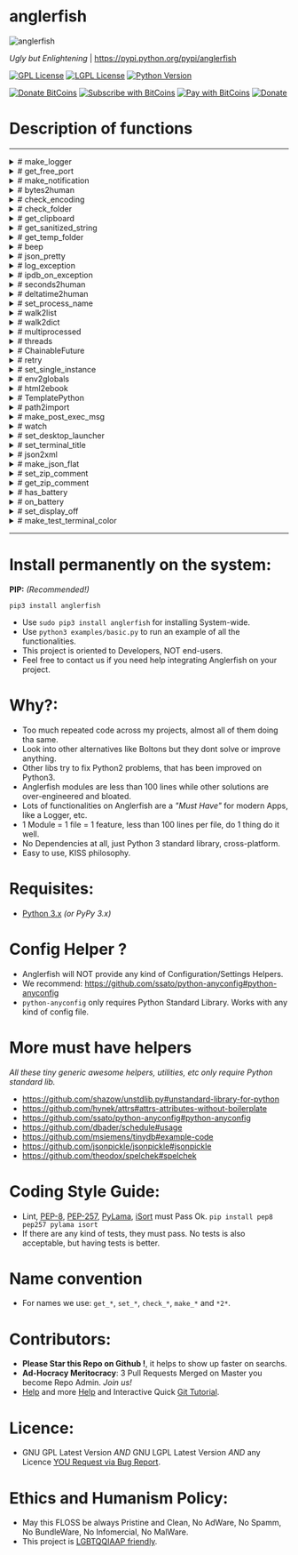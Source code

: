 
# anglerfish

![anglerfish](https://raw.githubusercontent.com/juancarlospaco/anglerfish/master/temp.jpg "Ugly but Enlightening")

*Ugly but Enlightening* | https://pypi.python.org/pypi/anglerfish

[![GPL License](http://img.shields.io/badge/license-GPL-blue.svg?style=plastic)](http://opensource.org/licenses/GPL-3.0) [![LGPL License](http://img.shields.io/badge/license-LGPL-blue.svg?style=plastic)](http://opensource.org/licenses/LGPL-3.0) [![Python Version](https://img.shields.io/badge/Python-3-brightgreen.svg?style=plastic)](http://python.org)

[![Donate BitCoins](https://www.coinbase.com/assets/buttons/donation_large-5cf4f17cc2d2ae2f45b6b021ee498297409c94dcf0ba1bbf76fd5668e80b0d02.png)](https://www.coinbase.com/checkouts/c3538d335faee0c30c81672ea0223877 "Donate Bitcoins") [![Subscribe with BitCoins](https://www.coinbase.com/assets/buttons/subscription_large-11d991f628216af05156fae88a48ce25c0cb36447a265421a43a62e572af3853.png)](https://www.coinbase.com/checkouts/c3538d335faee0c30c81672ea0223877 "Subscribe with BitCoins") [![Pay with BitCoins](https://www.coinbase.com/assets/buttons/buy_now_large-6f15fa5979d25404827a7329e8a5ec332a42cf4fd73e27a2c3ccda017034e1b0.png)](https://www.coinbase.com/checkouts/c3538d335faee0c30c81672ea0223877 "Pay with BitCoins") [![Donate](https://www.paypalobjects.com/en_US/i/btn/btn_donate_SM.gif "Donate with or without Credit Card")](http://goo.gl/cB7PR)


# Description of functions

---

<details>
<summary>
# make_logger
</summary>
`anglerfish.make_logger(name: str, when: str='midnight', single_zip: bool=False)`

**Description:** Returns a Logger, that has Colored output, logs to STDOUT, logs to Rotating File,
it will try to Log to Unix SysLog Server if any, log file is based on App name,
if the App ends correctly it will automatically ZIP compress the old unused rotated logs,
this should be the first one to use, since others may need a way to log out important info, you should always have a logger.
Please use a unique and distinctive name for your app, and use the same name every time Anglerfish needs an app name.

**Arguments:**
- `name` is a unique name of your App, string type.
- `when` is one of 'midnight', 'S', 'M', 'H', 'D', 'W0'-'W6', optional will use 'midnight' if not provided, string type.
- `single_zip` Unused Old Rotated Logs will be ZIP Compressed automagically, `True` equals 1 ZIP per Log, `False` equals 1 ZIP for *All* Logs, lets the user choose if you want a single ZIP or one per log file.

**Keyword Arguments:** None.

**Returns:** logging.logger object.

**Source Code file:** https://github.com/juancarlospaco/anglerfish/blob/master/anglerfish/__init__.py

**Usage Example:**

```python
from anglerfish import make_logger
log = make_logger("MyAppName")
log.debug("This is a Test.")
log.info("This is a Test.")
log.warning("This is a Test.")
log.critical("This is a Test.")
log.exception("This is a Test.")
```
</details>


<details>
<summary>
# get_free_port
</summary>
`anglerfish.get_free_port(port_range: tuple=(8000, 9000))`

**Description:** Returns a free unused port number integer.
Takes a tuple of 2 integers as argument, being the range of port numbers to scan.

**Arguments:**
- `port_range` is the range of port numbers to scan, starting port and ending port numbers. 2 items only are allowed. Tuple type.

**Keyword Arguments:** None.

**Returns:** Integer, a free unused port number.

**Source Code file:** https://github.com/juancarlospaco/anglerfish/blob/master/anglerfish/get_free_port.py

**Usage Example:**

```python
from anglerfish import get_free_port
get_free_port()
```
</details>


<details>
<summary>
# make_notification
</summary>
`anglerfish.make_notification(title: str, message: str="", name: str="", icon: str="", timeout: int=3000))`

**Description:** Makes a Passive Notification Bubble (Passive Popup), it works cross-desktop, using one of DBus, PyNotify, notify-send, kdialog, zenity or xmessage.
Should degrade nicely on operating systems that dont have any of those.
Best results are with D-Bus.

**Arguments:**
- `title` is the short title of your message, mandatory, string type.
- `message` is body of your message, defaults to empty string, optional, string type.
- `name` is the name of your App, defaults to empty string, optional, string type.
- `icon` is the icon name of your App, defaults to empty string, optional, string type.
- `timeout` is the timeout for your notification bubble, defaults to `3000`, optional, integer type.

**Keyword Arguments:** None.

**Returns:** None.

**Source Code file:** https://github.com/juancarlospaco/anglerfish/blob/master/anglerfish/make_notification.py

**Usage Example:**

```python
from anglerfish import make_notification
make_notification("test")
```
</details>


<details>
<summary>
# bytes2human
</summary>
`anglerfish.bytes2human(bites: int, to: str, bsize: int=1024)`

**Description:** Returns a Human Friendly string containing the argument integer bytes expressed as KiloBytes, MegaBytes, GigaBytes (...),
uses a Byte Size of `1024` by default. Its basically a Bytes to KiloBytes, MegaBytes, GigaBytes (...).

**Arguments:**
- `bites` is the number of bytes, integer type.
- `to` is one of 'k', 'm', 'g', 't', 'p', 'e', being KiloBytes, MegaBytes, GigaBytes (...), string type.
- `bsize` is the Byte Size, defaults to `1024`, since tipically is the desired byte size, integer type.

**Keyword Arguments:** None.

**Returns:** string, human friendly representation.

**Source Code file:** https://github.com/juancarlospaco/anglerfish/blob/master/anglerfish/bytes2human.py

**Usage Example:**

```python
from anglerfish import bytes2human
bytes2human(3284902384, "g")
```
</details>


<details>
<summary>
# check_encoding
</summary>
`anglerfish.check_encoding(check_root: bool=True)`

**Description:** Checks the all the Encodings of the System and Logs the results, to name a few like `STDIN`, `STDERR`, `STDOUT`, FileSystem, `PYTHONIOENCODING` and Default Encoding, takes no arguments, requires a working Logger, all "UTF-8" should be ideal on Linux/Mac.

**Arguments:** 
- `check_root` Check for root/administrator privileges, optional, boolean type.

**Keyword Arguments:** None.

**Returns:** Bool, `True` if everything is Ok.

**Source Code file:** https://github.com/juancarlospaco/anglerfish/blob/master/anglerfish/check_encoding.py

**Usage Example:**

```python
from anglerfish import check_encoding
check_encoding()
```
</details>


<details>
<summary>
# check_folder
</summary>
`anglerfish.check_folder(folder_to_check: str, check_space: bool=True)`

**Description:** Checks a working folder from `folder_to_check` argument for everything that can go wrong,
like no Read Permissions, that the folder does not exists, and no space left on it, etc etc. Returns Boolean.

**Arguments:** 
- `folder_to_check` path of the folder to check, string type.
- `check_space` Check for a minimum of disk space, at least 1Gb, optional, boolean type.

**Keyword Arguments:** None.

**Returns:** Bool, True if everything is Ok.

**Source Code file:** https://github.com/juancarlospaco/anglerfish/blob/master/anglerfish/check_folder.py

**Usage Example:**

```python
from anglerfish import check_folder
check_folder("/path/to/my/folder/")
```
</details>


<details>
<summary>
# get_clipboard
</summary>
`anglerfish.get_clipboard()`

**Description:** Cross-platform cross-desktop Clipboard functionality, takes no arguments.

**Arguments:** None.

**Keyword Arguments:** None.

**Returns:** Tuple, `clipboard_copy()` and `clipboard_paste()`.

**Source Code file:** https://github.com/juancarlospaco/anglerfish/blob/master/anglerfish/get_clipboard.py

**Usage Example:**

```python
from anglerfish import get_clipboard
clipboard_copy, clipboard_paste = get_clipboard()
clipboard_copy("This is a Test.")
print(clipboard_paste())
```
</details>


<details>
<summary>
# get_sanitized_string
</summary>
`anglerfish.get_sanitized_string(stringy: str, repla: str="")`

**Description:** Take string argument and sanitize non-printable weird characters and return a clean string,
ready to use on ASCII-only if required, optionally you can pass a replacement string to be used.

**Arguments:**
- `stringy` string to be clean out of weird characters, string type.
- `repla` a replacement string to be used instead of empty string `""`, can be a single character.

**Keyword Arguments:** None.

**Returns:** string, the same as input but ASCII-only ready.

**Source Code file:** https://github.com/juancarlospaco/anglerfish/blob/master/anglerfish/get_sanitized_string.py

**Usage Example:**

```python
from anglerfish import get_sanitized_string
get_sanitized_string("╭∩╮_(҂≖̀‿≖́)_╭∩╮")
```
</details>


<details>
<summary>
# get_temp_folder
</summary>
`anglerfish.get_temp_folder(appname: str)`

**Description:** Creates and returns a folder on the systems Temporary directory,
creating it or not if needed, the folder will have the same name as the App passed as argument,
it means to be a liittle more safe than just writing everything to the systems temp folder where simple name collisions can overwrite and loss data.

**Arguments:** `appname` the name of your app.

**Keyword Arguments:** None.

**Returns:** string, full path to the apps temp folder.

**Source Code file:** https://github.com/juancarlospaco/anglerfish/blob/master/anglerfish/get_temp_folder.py

**Usage Example:**

```python
from anglerfish import get_temp_folder
get_temp_folder("test")
```
</details>


<details>
<summary>
# beep
</summary>
`anglerfish.beep(waveform: tuple)`

**Description:** A "Beep" sound, a Cross-platform sound playing with Standard Lib only, No Sound file is required,
like old days Pc Speaker Buzzer Beep sound, meant for very long running operations and/or headless command line apps,
it works on Linux, Windows and Mac and requires nothing to run.

**Arguments:** `waveform` tuple containing integers, as the sinewave for the beep sound, defaults to `(79, 45, 32, 50, 99, 113, 126, 127)`.

**Keyword Arguments:** None.

**Returns:** Bool, True is sound playing went Ok.

**Source Code file:** https://github.com/juancarlospaco/anglerfish/blob/master/anglerfish/make_beep.py

**Usage Example:**

```python
from anglerfish import beep
beep()
```
</details>


<details>
<summary>
# json_pretty
</summary>
`anglerfish.json_pretty(json_dict: dict)`

**Description:** Pretty-Printing JSON data from dictionary to string, very human friendly representation,
similar to YML but still valid JSON, works perfectly with JavaScript too.

**Arguments:** `json_dict` a dict with data that will be converted to JSON and pretty-printed as string.

**Keyword Arguments:** None.

**Returns:** string, the JSON data.

**Source Code file:** https://github.com/juancarlospaco/anglerfish/blob/master/anglerfish/make_json_pretty.py

**Usage Example:**

```python
from anglerfish import json_pretty
json_pretty({"foo": True, "bar": 42, "baz": []})
```
</details>


<details>
<summary>
# log_exception
</summary>
`anglerfish.log_exception()`

**Description:** Log Exceptions but pretty printing with a lot more information of whats going on under the hood,
returns a string printing it via a working logger at the same time,
works for Exceptions like on `try...except...finally` constructions, takes no arguments.

**Arguments:** None.

**Keyword Arguments:** None.

**Returns:** string, the info about the exception.

**Source Code file:** https://github.com/juancarlospaco/anglerfish/blob/master/anglerfish/make_log_exception.py

**Usage Example:**

```python
from anglerfish import log_exception
try:
    0 / 0
except Exception:
    log_exception()
```
</details>


<details>
<summary>
# ipdb_on_exception
</summary>
`anglerfish.ipdb_on_exception(debugger: str="ipdb")`

**Description:** Automatic iPDB Debugger when an Exception happens,
it install a handler to attach a post-mortem ipdb console on an exception on the fly at runtime,
PDB, iPDB can be used as Debugger console.

**Arguments:**
- `debugger` one of `"ipdb"`, `"pdb"`.

**Keyword Arguments:** None.

**Returns:** None.

**Source Code file:** https://github.com/juancarlospaco/anglerfish/blob/master/anglerfish/get_pdb_on_exception.py

**Usage Example:**

```python
from anglerfish import ipdb_on_exception
ipdb_on_exception()
try:
    0 / 0
except Exception:
    pass
```
</details>


<details>
<summary>
# seconds2human
</summary>
`anglerfish.seconds2human(time_on_seconds: int, do_year: bool=True)`

**Description:** From Time on seconds to very human friendly string representation,
calculates time with precision from seconds to days, returns the string with representation.

**Arguments:** 
- `time_on_seconds` time on seconds, integer type.
- `do_year` True to calculate Years, optional, defaults to `True`,boolean type.

**Keyword Arguments:** None.

**Returns:** string, human friendly representation.

**Source Code file:** https://github.com/juancarlospaco/anglerfish/blob/master/anglerfish/seconds2human.py

**Usage Example:**

```python
from anglerfish import seconds2human
seconds2human(490890)
```
</details>


<details>
<summary>
# deltatime2human
</summary>
`anglerfish.deltatime2human(time_delta, do_year: bool=True)`

**Description:** Convert a TimeDelta object to human string representation. 
From `deltatime` object to very human friendly string representation,
calculates time with precision from seconds to years, returns the string with representation.
Internally is just a shortcut to `anglerfish.seconds2human()`.

**Arguments:** 
- `time_delta` deltatime object, `datetime.deltatime` type.
- `do_year` True to calculate Years, optional, defaults to `True`, boolean type.

**Keyword Arguments:** None.

**Returns:** string, human friendly representation.

**Source Code file:** https://github.com/juancarlospaco/anglerfish/blob/master/anglerfish/seconds2human.py

**Usage Example:**

```python
from anglerfish import deltatime2human
deltatime2human(deltatime_object)
```
</details>


<details>
<summary>
# set_process_name
</summary>
`anglerfish.set_process_name(name: str)`

**Description:** Set the current process name to the argument `name`,
so instead of all your apps listing as `python` on the system monitor they will have proper names,
this helps debug, troubleshooting and system administration in general.

**Arguments:** `name` the name of your app.

**Keyword Arguments:** None.

**Returns:** Boolean, True if it can change the process name.

**Source Code file:** https://github.com/juancarlospaco/anglerfish/blob/master/anglerfish/set_process_name.py

**Usage Example:**

```python
from anglerfish import set_process_name
set_process_name("MyApp")
```
</details>


<details>
<summary>
# walk2list
</summary>
`anglerfish.walk2list(where: str, target: str, omit: str, links: Bool=False, tuply: Bool=True)`

**Description:** Perform full recursive walk of `where` folder path,
search for `target` like files, ignoring `omit` like files, follow symbolic links if `links` is `True`,
convert the output to `tuple` if `tuply` is `True`, else return the `list` containing the path of all the files.

**Arguments:**
- `where` path to a folder to scan, string type.
- `target` type of files to search for, for example `.py`, string type,
- `omit` type of files to ignote, for example `.pyc`, string type,
- `links` a Boolean, `True` to follow simbolic links,
- `tuply` a Boolean, `True` to convert the output `list` into a `tuple`.

**Keyword Arguments:** None.

**Returns:** `list` or `tuple`

**Source Code file:** https://github.com/juancarlospaco/anglerfish/blob/master/anglerfish/walk2list.py

**Usage Example:**

```python
from anglerfish import walk2list
walk2list(".")
```
</details>


<details>
<summary>
# walk2dict
</summary>
`anglerfish.walk2dict(folder: str, links: Bool=False, showhidden: Bool=False, strip: Bool=False, jsony: Bool=False)`

**Description:** Return Nested Dictionary that represents the folders and files structure of the folder,


**Arguments:**
- `folder` path to folder to scan, string type,
- `links` a Boolean, `True` to follow simbolic links,
- `showhidden` a Boolean, `True` to show hidden files and folders,
- `strip` a Boolean, `True` to strip the relative folder path,
- `jsony` a Boolean, `True` to convert the `dict` to JSON.

**Keyword Arguments:** None.

**Returns:** `dict` or `str` with JSON.

**Source Code file:** https://github.com/juancarlospaco/anglerfish/blob/master/anglerfish/walk2dict.py

**Usage Example:**

```python
from anglerfish import walk2dict
walk2dict(".")
```
</details>


<details>
<summary>
# multiprocessed
</summary>
`anglerfish.multiprocessed(function: Callable, arguments: object, cpu_num: int=1, thread_num: int=1, timeout: int=None)`

**Description:** Execute code on multiple CPU Cores and multiple Threads per CPU Core,
with optional Timeout, on a quick and easy way.

**Arguments:**
- `function` a function of Callable type to execute code,
- `arguments` is an object that represent the arguments for the function,
- `cpu_num` how many CPU Cores to use, integer type,
- `thread_num` how many Threads per CPU Core to use, integer type,
- `timeout` a Timeout on Seconds, integer type or None.

**Keyword Arguments:** None.

**Returns:** concurrent.futures object.

**Source Code file:** https://github.com/juancarlospaco/anglerfish/blob/master/anglerfish/make_multiprocess.py

**Usage Example:**

```python
from anglerfish import multiprocessed
import time

def process_job(job):  # a simple function for testing only
    time.sleep(1)
    count = 100
    while count > 0:
        count -= 1
    return job
jobs = [str(i) for i in range(30)]  # a simple list

print(multiprocessed(process_job, jobs, cpu_num=1, thread_num=4))
print(multiprocessed(process_job, jobs, cpu_num=4, thread_num=1))
```
</details>


<details>
<summary>
# threads
</summary>
`@threads(n: int, timeout=None)`

**Description:** Execute code on multiple Threads, with optional Timeout, on a quick and easy way.

**Arguments:**
- `n` number of Threads to use for the function execution, integer type,
- `timeout` a Timeout on seconds or None.

**Keyword Arguments:** None.

**Returns:** Its a Decorator.

**Source Code file:** https://github.com/juancarlospaco/anglerfish/blob/master/anglerfish/make_multithread.py

**Usage Example:**

```python
from anglerfish import threads
import time
@threads(4)
def process_job():  # a simple function for testing only
    return time.sleep(1)
process_job()
```
</details>


<details>
<summary>
# ChainableFuture
</summary>
`anglerfish.ChainableFuture.then(on_success: Callable=None, on_fail: Callable=None)`

**Description:** Make a Chainable `concurrent.futures.Future` that has a `.then()` api.
This copies the JavaScript-like promises `.then()` api on Python 3.
For deep technical theory please see https://github.com/promises-aplus/promises-spec
For Python 3 Futures (JS-like promises) please see https://www.python.org/dev/peps/pep-3148
For simple human explanation this chains one Future with another Future.

**Arguments:**
- `on_success` a function to run when this Future success Ok,Callable type,Optional.
- `on_fail` a function to run when this Future fails,Callable type,Optional.

**Keyword Arguments:** None.

**Returns:** concurrent.futures object. A Future chained to current Future.

**Source Code file:** https://github.com/juancarlospaco/anglerfish/blob/master/anglerfish/make_chainable_future.py

**Usage Example:**

```python
from anglerfish import ChainableFuture

future1 = ChainableFuture()
future2 = future1.then(lambda arg: arg + ' using ChainableFuture.then() !!!.')
future1.set_result('This is an anglerfish.ChainableFuture demo')
print(future1.result())  # Future 1 is Chained to Future 2.
print(future2.result())
```
</details>


<details>
<summary>
# retry
</summary>
`@retry(tries: int=5, delay: int=3, backoff: int=2,
          timeout: int=None, silent: Bool=False, logger=None)`

**Description:** Retry calling the decorated function using an exponential backoff and timeout.

**Arguments:**
- `tries` how many times retry the operation, defaults to 5, integer type.
- `delay` delay between executions, defaults to 3, integer type.
- `backoff` an exponential backoff offset to apply to the `delay`, defaults to 2, integer type.
- `timeout` a timeout for the whole execution or None, defaults to None.
- `silent` a boolean `True` to be Silent when running the reties, defaults to False.
- `logger` a working logger to log into or None to use `print()`.

**Keyword Arguments:** None.

**Returns:** Its a Decorator.

**Source Code file:** https://github.com/juancarlospaco/anglerfish/blob/master/anglerfish/make_retry.py

**Usage Example:**

```python
from anglerfish import retry
@retry(4)
def retry_job():  # a simple function for testing only
    return open("").read()  # Will Fail as expected
retry_job()
```
</details>


<details>
<summary>
# set_single_instance
</summary>
`anglerfish.set_single_instance(name: str, port: int=8888)`

**Description:** Set a single instance Lock based on Sockets and return socket.socket object or None.

**Arguments:**
- `name` the name of your app to be used as Lock name,
- `port` port number to be used when Unix Socket is not available, mostly on MS Windows, defaults to 8888, integer type.

**Keyword Arguments:** None.

**Returns:** socket.socket object or None.

**Source Code file:** https://github.com/juancarlospaco/anglerfish/blob/master/anglerfish/set_single_instance.py

**Usage Example:**

```python
from anglerfish import set_single_instance
set_single_instance("MyApp")
```
</details>


<details>
<summary>
# env2globals
</summary>
`anglerfish.env2globals(pattern: str)`

**Description:** Auto add ENV environtment variables starting with `PY_` in upper case to python globals dict.

**Arguments:** `pattern` the pattern to select which variables to add, default to `PY_`

**Keyword Arguments:** None.

**Returns:** Boolean, True if everything is Ok.

**Source Code file:** https://github.com/juancarlospaco/anglerfish/blob/master/anglerfish/env2globals.py

**Usage Example:**

```python
from anglerfish import env2globals
env2globals()
```
</details>


<details>
<summary>
# html2ebook
</summary>
`anglerfish.html2ebook(files: list, fyle: str=uuid4().hex + ".epub", meta={})`

**Description:** Convert a folder with HTML5/CSS3 to eBook ePub. JavaScript does not Work on ePub.

**Arguments:**
- `files` a tuple with the list of HTML/CSS files to add to the eBook.
- `fyle` an output file path string, defaults to an uuid4 hexadecimal if not provided.

**Keyword Arguments:** `meta` contains a dict with:
- `title` is the eBook Title (Fallbacks to Filename if not provided).
- `author`  is the eBook Author (Fallbacks to Username if not provided).
- `lang` is the eBook Language (Fallbacks to English if not provided).
- `des` is a friendly eBook Description (Fallbacks to Filename if not provided).
- `copi` eBook CopyRights (Fallbacks to Creative Commons 'CC-BY-NC-SA v.4.0' if not provided).
- `pub` the eBook Publisher (Fallbacks to 'Python' if not provided).
- `date` Date and Time ISO format of eBook creation (Fallbacks to Current Date and Time if not provided).

**Returns:** a string with the file path of the new eBook file.

**Usage Example:**

```python
from anglerfish import html2ebook
html2ebook(("/mybook/html/index.html", "/mybook/html/chapter1.html"))
```
</details>


<details>
<summary>
# TemplatePython
</summary>
`anglerfish.TemplatePython(template: str)`

**Description:** TemplatePython is a tiny generic Template Engine that Render and Runs native Python code. Template syntax is similar to Django Templates and Mustache. Fastest way to run Python on HTML and Render the results. No Markup enforced, it can work with HTML/CSS/JS or any kind of Markup. Has built-in optional Minification for HTML. Notice this is a Class, not a Function.

**Arguments:**
- `template` a template string with native Python 3 code between tags, or a file-like object that supports `.read()`.

**Keyword Arguments:** None.

**Returns:** a string with the Rendered HTML.

**Source Code file:** https://github.com/juancarlospaco/anglerfish/blob/master/anglerfish/make_template_python.py

**Usage Example:**

```python
from anglerfish import TemplatePython
demo = """<html><body>
     {%
     def say_hello(arg):
         {{"<tr> hello ", arg, " </tr>"}}
     %}
     <table>
         {% [say_hello(i) for i in range(9) if i % 2] %}
     </table>
     {% {{ testo }} {{ __doc__.title() }} %}
     {% # this is a python comment %}  </body></html>"""
templar_template = TemplatePython(demo)
print(templar_template(testo=9, mini=True))
```
</details>

<details>
<summary>
# path2import
</summary>
`anglerfish.path2import(pat: str, name: str=None)`

**Description:** Imports a Python module from a file path string.
This is *as best as it can be* way to load a module from a file path string that
I can find from the official Python Docs, for Python 3.5+ or higher.
This has been created after having `ImportError` trying to use a 1 line module,
that only contains `__version__ = "1.0.0"`,
not meant to replace the standard way of importing modules.

**Arguments:**
- `pat` is the file path on disk from where to load a Python module from, mandatory. String type.
- `name` is the Python module name, optional,
will try to get it from the filename on the `pat` argument if omitted. String type.

**Keyword Arguments:** None.

**Returns:** object, a *"live"* Python module object ready for use at runtime.

**Source Code file:** https://github.com/juancarlospaco/anglerfish/blob/master/anglerfish/path2import.py

**Usage Example:**

```python
from anglerfish import path2import
my_module = path2import("/path/to/module.py")
```
</details>


<details>
<summary>
# make_post_exec_msg
</summary>
`anglerfish.make_post_exec_msg(start_time: object=None, comment: str=None)`

**Description:** Simple Post-Execution Message with information about RAM used by your app and execution Time. Can also display an arbitrary string ideal for Donation links, Social, etc.
It will register itself to be executed at exit via `atexit.register()`.
Its basically a *Goodbye* message.

**Arguments:**
- `start_time` a `datetime` object, ideally should be `datetime.now()`.
- `comment` an arbitrary string ideal for Donation links, Social links, Bitcoin, etc. String type.

**Keyword Arguments:** None.

**Returns:** The formatted message, string type.

**Source Code file:** https://github.com/juancarlospaco/anglerfish/blob/master/anglerfish/make_postexec_message.py

**Usage Example:**

```python
from anglerfish import make_post_exec_msg
make_post_exec_msg()
```
</details>


<details>
<summary>
# watch
</summary>
`anglerfish.watch(file_path: str, callback: Callable=None, interval: int=60)`

**Description:** Watch a file path for changes run callback if modified.
A WatchDog.

**Arguments:**
- `file_path` an existent readable file path to watch for changes. String type.
- `callback` a `Callable` callback function to execute when changes are detected. Callable type.
- `interval` an integer number seconds of interval between chacks for changes. Integer type.

**Keyword Arguments:** None.

**Returns:** `Callable` output if theres a callable, else the file path that changed.

**Source Code file:** https://github.com/juancarlospaco/anglerfish/blob/master/anglerfish/make_watch.py

**Usage Example:**

```python
from anglerfish import watch
watch("/tmp/file.txt")
```
</details>


<details>
<summary>
# set_desktop_launcher
</summary>
`anglerfish.set_desktop_launcher(app: str, desktop_file_content: str, autostart: bool=False)`

**Description:** Adds your app to autostart and/or launcher icon on the Desktop.
According to XDG standard. Runs on Linux. Other platforms simply does nothing.

**Arguments:**
- `app` the name of your app. String type.
- `desktop_file_content` the content of the launcher file. String type.
- `autostart` a Boolean True or False to choose if your app will be added to auto-start on the desktop.

**Keyword Arguments:** None.

**Returns:** the path of the newly created launcher. string type.

**Source Code file:** https://github.com/juancarlospaco/anglerfish/blob/master/anglerfish/set_desktop_launcher.py

**Usage Example:**

```python
from anglerfish import set_desktop_launcher
set_desktop_launcher("mysuperapp", "")
```
</details>


<details>
<summary>
# set_terminal_title
</summary>
`anglerfish.set_terminal_title(titlez: str="")`

**Description:** Set or Reset Bash CLI Window Titlebar Title.
According to XDG standard. Runs on Linux. Other platforms simply does nothing.

**Arguments:**
- `titlez` the title for the terminal emulator window. Optional. String type.

**Keyword Arguments:** None.

**Returns:** `titlez` if the title has been set on the terminal emulator window or None. string type.

**Source Code file:** https://github.com/juancarlospaco/anglerfish/blob/master/anglerfish/set_terminal_title.py

**Usage Example:**

```python
from anglerfish import set_terminal_title
set_terminal_title("mysuperapp")
```
</details>


<details>
<summary>
# json2xml
</summary>
`anglerfish.json2xml(json_obj: dict, line_padding: str="")`

**Description:** Takes a JSON and returns an XML, optional custom line paddings.

**Arguments:**
- `json_obj` the json data, dict type.
- `line_padding` optional custom line paddings, string type.

**Keyword Arguments:** None.

**Returns:** XML, string type.

**Source Code file:** https://github.com/juancarlospaco/anglerfish/blob/master/anglerfish/json2xml.py

**Usage Example:**

```python
from anglerfish import json2xml
json2xml({"foo": 42, "bar": 666})
```
</details>


<details>
<summary>
# make_json_flat
</summary>
`anglerfish.make_json_flat(jsony: dict, delimiter: str="__")`

**Description:** Takes a JSON and returns a JSON, but with Flatten out structure, from Nested to Flat, optional custom delimiter.

**Arguments:**
- `jsony` the json data, dict type.
- `delimiter` optional custom delimiter, string type.

**Keyword Arguments:** None.

**Returns:** JSON, a Flat JSON, dict type.

**Source Code file:** https://github.com/juancarlospaco/anglerfish/blob/master/anglerfish/make_json_flat.py

</details>


<details>
<summary>
# set_zip_comment
</summary>
`anglerfish.set_zip_comment(zip_path: str, comment: str="")`

**Description:** Set a comment on a ZIP file, return a Boolean.

**Arguments:**
- `zip_path` ZIP file path string, str type.
- `comment` Comment for the ZIP file, optional, defaults to empty string, string type.

**Keyword Arguments:** None.

**Returns:** True if Ok, bool type.

**Source Code file:** https://github.com/juancarlospaco/anglerfish/blob/master/anglerfish/make_zip_comment.py

**Usage Example:**

```python
from anglerfish import set_zip_comment
set_zip_comment("test.zip", "This is a comment.")
```
</details>


<details>
<summary>
# get_zip_comment
</summary>
`anglerfish.get_zip_comment(zip_path: str)`

**Description:** Get a comment metadata from a ZIP file, UTF-8 string type.

**Arguments:**
- `zip_path` ZIP file path string, str type.

**Keyword Arguments:** None.

**Returns:** UTF-8 Comment, string type.

**Source Code file:** https://github.com/juancarlospaco/anglerfish/blob/master/anglerfish/make_zip_comment.py

**Usage Example:**

```python
from anglerfish import get_zip_comment
get_zip_comment("test.zip")
```
</details>


<details>
<summary>
# has_battery
</summary>
`anglerfish.has_battery()`

**Description:** Check if computer has a Battery, return Boolean.

**Arguments:** None.

**Keyword Arguments:** None.

**Returns:** True if has Battery, bool type.

**Source Code file:** https://github.com/juancarlospaco/anglerfish/blob/master/anglerfish/check_hardware.py

**Usage Example:**

```python
from anglerfish import has_battery
has_battery()
```
</details>


<details>
<summary>
# on_battery
</summary>
`anglerfish.on_battery()`

**Description:** Check if computer is running on Battery, return Boolean.

**Arguments:** None.

**Keyword Arguments:** None.

**Returns:** True if computer is running Battery, bool type.

**Source Code file:** https://github.com/juancarlospaco/anglerfish/blob/master/anglerfish/check_hardware.py

**Usage Example:**

```python
from anglerfish import on_battery
on_battery()
```
</details>


<details>
<summary>
# set_display_off
</summary>
`anglerfish.set_display_off()`

**Description:** Set Display monitor OFF, will Automatically turn ON when any Key or Mouse movement detected, return Boolean.

**Arguments:** None.

**Keyword Arguments:** None.

**Returns:** True if Ok, bool type.

**Source Code file:** https://github.com/juancarlospaco/anglerfish/blob/master/anglerfish/set_display_off.py

**Usage Example:**

```python
from anglerfish import set_display_off
set_display_off()
```
</details>



<details>
<summary>
# make_test_terminal_color
</summary>
`anglerfish.make_test_terminal_color()`

**Description:** Test the Terminal True-Color. 
Prints 3 lines corresponding to Red, Green, Blue from darkest to brightest on the Terminal. 
Does not Log anything to logger.

**Arguments:** None.

**Keyword Arguments:** None.

**Returns:** None.

**Source Code file:** https://github.com/juancarlospaco/anglerfish/blob/master/anglerfish/__init__.py

**Usage Example:**

```python
from anglerfish import make_test_terminal_color
make_test_terminal_color()
```
</details>


---


# Install permanently on the system:

**PIP:** *(Recommended!)*
```
pip3 install anglerfish
```
- Use `sudo pip3 install anglerfish` for installing System-wide.
- Use `python3 examples/basic.py` to run an example of all the functionalities.
- This project is oriented to Developers, NOT end-users.
- Feel free to contact us if you need help integrating Anglerfish on your project.


# Why?:

- Too much repeated code across my projects, almost all of them doing tha same.
- Look into other alternatives like Boltons but they dont solve or improve anything.
- Other libs try to fix Python2 problems, that has been improved on Python3.
- Anglerfish modules are less than 100 lines while other solutions are over-engineered and bloated.
- Lots of functionalities on Anglerfish are a *"Must Have"* for modern Apps, like a Logger, etc.
- 1 Module = 1 file = 1 feature, less than 100 lines per file, do 1 thing do it well.
- No Dependencies at all, just Python 3 standard library, cross-platform.
- Easy to use, KISS philosophy.


# Requisites:

- [Python 3.x](https://www.python.org "Python Homepage") *(or PyPy 3.x)*


# Config Helper ?

- Anglerfish will NOT provide any kind of Configuration/Settings Helpers.
- We recommend: https://github.com/ssato/python-anyconfig#python-anyconfig
- `python-anyconfig` only requires Python Standard Library. Works with any kind of config file.


# More must have helpers

*All these tiny generic awesome helpers, utilities, etc only require Python standard lib.*

- https://github.com/shazow/unstdlib.py#unstandard-library-for-python
- https://github.com/hynek/attrs#attrs-attributes-without-boilerplate
- https://github.com/ssato/python-anyconfig#python-anyconfig
- https://github.com/dbader/schedule#usage
- https://github.com/msiemens/tinydb#example-code
- https://github.com/jsonpickle/jsonpickle#jsonpickle
- https://github.com/theodox/spelchek#spelchek


# Coding Style Guide:

- Lint, [PEP-8](https://www.python.org/dev/peps/pep-0008), [PEP-257](https://www.python.org/dev/peps/pep-0257), [PyLama](https://github.com/klen/pylama#-pylama), [iSort](https://github.com/timothycrosley/isort) must Pass Ok. `pip install pep8 pep257 pylama isort`
- If there are any kind of tests, they must pass. No tests is also acceptable, but having tests is better.


# Name convention

- For names we use: `get_*`, `set_*`, `check_*`, `make_*` and `*2*`.


# Contributors:

- **Please Star this Repo on Github !**, it helps to show up faster on searchs.
- **Ad-Hocracy Meritocracy**: 3 Pull Requests Merged on Master you become Repo Admin. *Join us!*
- [Help](https://help.github.com/articles/using-pull-requests) and more [Help](https://help.github.com/articles/fork-a-repo) and Interactive Quick [Git Tutorial](https://try.github.io).


# Licence:

- GNU GPL Latest Version *AND* GNU LGPL Latest Version *AND* any Licence [YOU Request via Bug Report](https://github.com/juancarlospaco/css-html-js-minify/issues/new).


# Ethics and Humanism Policy:
- May this FLOSS be always Pristine and Clean, No AdWare, No Spamm, No BundleWare, No Infomercial, No MalWare.
- This project is [LGBTQQIAAP friendly](http://www.urbandictionary.com/define.php?term=LGBTQQIAAP "Whats LGBTQQIAAP").
